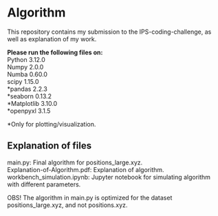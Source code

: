 # Algorithm

This repository contains my submission to the IPS-coding-challenge, as well as explanation of my work.  

**Please run the following files on:**  
Python 3.12.0  
Numpy 2.0.0  
Numba 0.60.0  
scipy 1.15.0  
*pandas 2.2.3  
*seaborn 0.13.2  
*Matplotlib 3.10.0  
*openpyxl 3.1.5  

*Only for plotting/visualization.

## Explanation of files  
main.py: Final algorithm for positions_large.xyz.  
Explanation-of-Algorithm.pdf: Explanation of algorithm.  
workbench_simulation.ipynb: Jupyter notebook for simulating algorithm with different parameters.

OBS! The algorithm in main.py is optimized for the dataset positions_large.xyz, and not positions.xyz.
